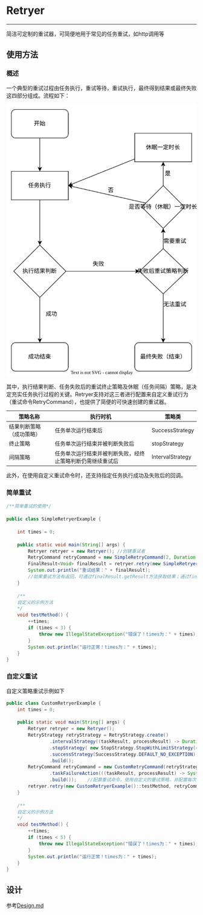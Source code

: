# Retryer

------

简洁可定制的重试器，可简便地用于常见的任务重试，如http调用等

## 使用方法

### 概述

一个典型的重试过程由任务执行，重试等待，重试执行，最终得到结果或最终失败这四部分组成。流程如下：

![重试流程图](picture\重试流程.svg)

其中，执行结果判断、任务失败后的重试终止策略及休眠（任务间隔）策略，是决定充实任务执行过程的关键。Retryer支持对这三者进行配置来自定义重试行为（重试命令RetryCommand），也提供了简便的可快速创建的重试器。

| 策略名称         | 执行时机                          | 策略类              |
| ------------ | ----------------------------- | ---------------- |
| 结果判断策略（成功策略） | 任务单次运行结束后                     | SuccessStrategy  |
| 终止策略         | 任务单次运行结束并被判断失败后               | stopStrategy     |
| 间隔策略         | 任务单次运行结束并被判断失败，经终止策略判断仍需继续重试后 | IntervalStrategy |

此外，在使用自定义重试命令时，还支持指定任务执行成功及失败后的回调。

### 简单重试

```java
/**简单重试的使用*/

public class SimpleRetryerExample {

    int times = 0;

    public static void main(String[] args) {
        Retryer retryer = new Retryer(); //创建重试者
        RetryCommand retryCommand = new SimpleRetryCommand(2, Duration.of(1, ChronoUnit.SECONDS));  //指定重试两次，每次间隔1秒的重试命令
        FinalResult<Void> finalResult = retryer.retry(new SimpleRetryerExample()::testMethod, retryCommand); //执行重试
        System.out.println("重试结果：" + finalResult);
        //如果重试方法有返回，可通过finalResult.getResult方法获取结果；通过finalResult.getException获取最后一次运行的异常
    }

    /**
    自定义的示例方法
    */
    void testMethod() {
        ++times;
        if (times < 3) {
            throw new IllegalStateException("错误了！times为：" + times);
        }
        System.out.println("运行正常！times为：" + times);
    }
}
```

### 自定义重试

自定义策略重试示例如下

```java
public class CustomRetryerExample {
    int times = 0;

    public static void main(String[] args) {
        Retryer retryer = new Retryer();
        RetryStrategy retryStrategy = RetryStrategy.create()
                .intervalStrategy((taskResult, processResult) -> Duration.of(processResult.getAttemptCount(), ChronoUnit.SECONDS))  //重试间隔策略
                .stopStrategy( new StopStrategy.StopWithLimitStrategy(4))  //失败后重试策略
                .successStrategy(SuccessStrategy.DEFAULT_NO_EXCEPTION)  //执行结果判断策略
                .build();
        RetryCommand retryCommand = new CustomRetryCommand(retryStrategy, Actions.create()
                .taskFailureAction(((taskResult, processResult) -> System.out.println("Exception:" + taskResult.getException()))) //单次任务执行失败后回调
                .build());    //配置重试命令，使用自定义的重试策略，并配置每次任务失败后的回调
        retryer.retry(new CustomRetryerExample()::testMethod, retryCommand);     //执行重试
    }

    /**
    自定义的示例方法
    */
    void testMethod() {
        ++times;
        if (times < 5) {
            throw new IllegalStateException("错误了！times为：" + times);
        }
        System.out.println("运行正常！times为：" + times);
    }
}
```

## 设计

参考[Design.md](Design.md)
